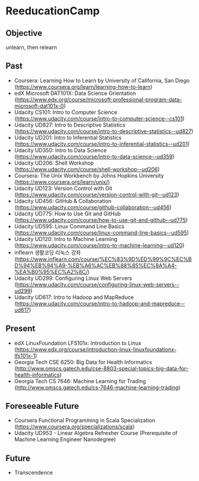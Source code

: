 # ReeducationCamp

## Objective
unlearn, then relearn

## Past
* Coursera: Learning How to Learn by University of California, San Diego (https://www.coursera.org/learn/learning-how-to-learn)
* edX Microsoft DAT101X: Data Science Orientation (https://www.edx.org/course/microsoft-professional-program-data-microsoft-dat101x-0)
* Udacity CS101: Intro to Computer Science (https://www.udacity.com/course/intro-to-computer-science--cs101)
* Udacity UD827: Intro to Descriptive Statistics (https://www.udacity.com/course/intro-to-descriptive-statistics--ud827)
* Udacity UD201: Intro to Inferential Statistics (https://www.udacity.com/course/intro-to-inferential-statistics--ud201)
* Udacity UD350: Intro to Data Science (https://www.udacity.com/course/intro-to-data-science--ud359)
* Udacity UD206: Shell Workshop (https://www.udacity.com/course/shell-workshop--ud206)
* Coursera: The Unix Workbench by Johns Hopkins University (https://www.coursera.org/learn/unix/)
* Udacity UD123: Version Control with Git (https://www.udacity.com/course/version-control-with-git--ud123)
* Udacity UD456: GitHub & Collaboration (https://www.udacity.com/course/github-collaboration--ud456)
* Udacity UD775: How to Use Git and GitHub (https://www.udacity.com/course/how-to-use-git-and-github--ud775)
* Udacity UD595: Linux Command Line Basics (https://www.udacity.com/course/linux-command-line-basics--ud595)
* Udacity UD120: Intro to Machine Learning (https://www.udacity.com/course/intro-to-machine-learning--ud120)
* inflearn 생활코딩 리눅스 강좌 (https://www.inflearn.com/course/%EC%83%9D%ED%99%9C%EC%BD%94%EB%94%A9-%EB%A6%AC%EB%88%85%EC%8A%A4-%EA%B0%95%EC%A2%8C/)
* Udacity UD299: Configuring Linux Web Servers (https://www.udacity.com/course/configuring-linux-web-servers--ud299)
* Udacity UD617: Intro to Hadoop and MapReduce (https://www.udacity.com/course/intro-to-hadoop-and-mapreduce--ud617)

## Present
* edX LinuxFoundation LFS101x: Introduction to Linux (https://www.edx.org/course/introduction-linux-linuxfoundationx-lfs101x-1)
* Georgia Tech CSE 6250: Big Data for Health Informatics (http://www.omscs.gatech.edu/cse-8803-special-topics-big-data-for-health-informatics)
* Georgia Tech CS 7646: Machine Learning for Trading (http://www.omscs.gatech.edu/cs-7646-machine-learning-trading)

## Foreseeable Future
* Coursera Functional Programming in Scala Specialization (https://www.coursera.org/specializations/scala)
* Udacity UD953 - Linear Algebra Refresher Course (Prerequisite of Machine Learning Engineer Nanodegree)

## Future
* Transcendence
